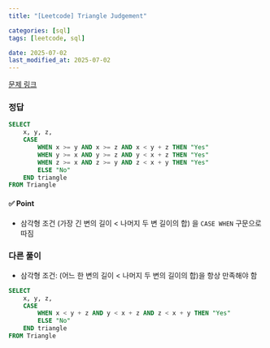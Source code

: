```yaml
---
title: "[Leetcode] Triangle Judgement"

categories: [sql]
tags: [leetcode, sql]

date: 2025-07-02
last_modified_at: 2025-07-02
---
```

[문제 링크](https://leetcode.com/problems/triangle-judgement/?envType=study-plan-v2&envId=top-sql-50)

### 정답
```sql
SELECT
    x, y, z,
    CASE
        WHEN x >= y AND x >= z AND x < y + z THEN "Yes"
        WHEN y >= x AND y >= z AND y < x + z THEN "Yes"
        WHEN z >= x AND z >= y AND z < x + y THEN "Yes"
        ELSE "No"
    END triangle
FROM Triangle

```

#### ✅ Point
- 삼각형 조건 (가장 긴 변의 길이 < 나머지 두 변 길이의 합) 을 `CASE WHEN` 구문으로 따짐

### 다른 풀이
- 삼각형 조건: (어느 한 변의 길이 < 나머지 두 변의 길이의 합)을 항상 만족해야 함
```sql
SELECT
    x, y, z,
    CASE
        WHEN x < y + z AND y < x + z AND z < x + y THEN "Yes"
        ELSE "No"
    END triangle
FROM Triangle
```
